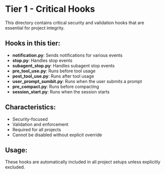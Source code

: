 # Tier 1 - Critical Hooks

This directory contains critical security and validation hooks that are essential for project integrity.

## Hooks in this tier:

- **notification.py**: Sends notifications for various events
- **stop.py**: Handles stop events
- **subagent_stop.py**: Handles subagent stop events
- **pre_tool_use.py**: Runs before tool usage
- **post_tool_use.py**: Runs after tool usage
- **user_prompt_sumbit.py**: Runs when the user submits a prompt
- **pre_compact.py**: Runs before compacting
- **session_start.py**: Runs when the session starts

## Characteristics:

- Security-focused
- Validation and enforcement
- Required for all projects
- Cannot be disabled without explicit override

## Usage:

These hooks are automatically included in all project setups unless explicitly excluded.
